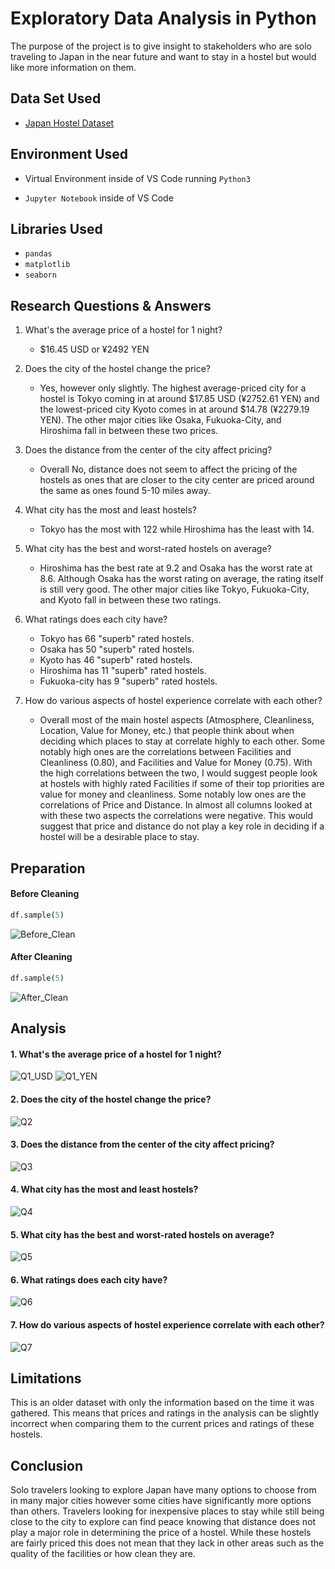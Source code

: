 
# Exploratory Data Analysis in Python
 
The purpose of the project is to give insight to stakeholders who are solo traveling to Japan in the near future and want to stay in a hostel but would like more information on them.
## Data Set Used

 - [Japan Hostel Dataset](https://www.kaggle.com/datasets/koki25ando/hostel-world-dataset/data)
## Environment Used

- Virtual Environment inside of VS Code running ```Python3```

- ```Jupyter Notebook``` inside of VS Code



## Libraries Used

- ```pandas```
- ```matplotlib```
- ```seaborn```
## Research Questions & Answers

1. What's the average price of a hostel for 1 night?
    - $16.45 USD or ¥2492 YEN   

2. Does the city of the hostel change the price?
    - Yes, however only slightly. The highest average-priced city for a hostel is Tokyo coming in at around $17.85 USD (¥2752.61 YEN) and the lowest-priced city Kyoto comes in at around $14.78 (¥2279.19 YEN). The other major cities like Osaka, Fukuoka-City, and Hiroshima fall in between these two prices.

3. Does the distance from the center of the city affect pricing?
    - Overall No, distance does not seem to affect the pricing of the hostels as ones that are closer to the city center are priced around the same as ones found 5-10 miles away.

4. What city has the most and least hostels?
    - Tokyo has the most with 122 while Hiroshima has the least with 14. 

5. What city has the best and worst-rated hostels on average?
    - Hiroshima has the best rate at 9.2 and Osaka has the worst rate at 8.6. Although Osaka has the worst rating on average, the rating itself is still very good. The other major cities like Tokyo, Fukuoka-City, and Kyoto fall in between these two ratings.

6. What ratings does each city have?
    - Tokyo has 66 "superb" rated hostels.
    - Osaka has 50 "superb" rated hostels.
    - Kyoto has 46 "superb" rated hostels.
    - Hiroshima has 11 "superb" rated hostels.
    - Fukuoka-city has 9 "superb" rated hostels.

7. How do various aspects of hostel experience correlate with each other?
    - Overall most of the main hostel aspects (Atmosphere, Cleanliness, Location, Value for Money, etc.) that people think about when deciding which places to stay at correlate highly to each other. Some notably high ones are the correlations between Facilities and Cleanliness (0.80), and Facilities and Value for Money (0.75). With the high correlations between the two, I would suggest people look at hostels with highly rated Facilities if some of their top priorities are value for money and cleanliness. Some notably low ones are the correlations of Price and Distance. In almost all columns looked at with these two aspects the correlations were negative. This would suggest that price and distance do not play a key role in deciding if a hostel will be a desirable place to stay.

## Preparation

#### Before Cleaning
```python
df.sample(5)
``` 
   ![Before_Clean](Images/Before_Clean.png)

#### After Cleaning
```python
df.sample(5)
``` 
   ![After_Clean](Images/After_Clean.png)
## Analysis

#### 1. What's the average price of a hostel for 1 night?
   ![Q1_USD](Images/Q1_USD.png) ![Q1_YEN](Images/Q1_YEN.png)
#### 2. Does the city of the hostel change the price?
   ![Q2](Images/Q2.png)
#### 3. Does the distance from the center of the city affect pricing?
   ![Q3](Images/Q3.png)
#### 4. What city has the most and least hostels?
   ![Q4](Images/Q4.png)
#### 5. What city has the best and worst-rated hostels on average?
   ![Q5](Images/Q5.png)
#### 6. What ratings does each city have?
   ![Q6](Images/Q6.png)
#### 7. How do various aspects of hostel experience correlate with each other?
   ![Q7](Images/Q7.png)
## Limitations

This is an older dataset with only the information based on the time it was gathered. This means that prices and ratings in the analysis can be slightly incorrect when comparing them to the current prices and ratings of these hostels.
## Conclusion

Solo travelers looking to explore Japan have many options to choose from in many major cities however some cities have significantly more options than others. Travelers looking for inexpensive places to stay while still being close to the city to explore can find peace knowing that distance does not play a major role in determining the price of a hostel. While these hostels are fairly priced this does not mean that they lack in other areas such as the quality of the facilities or how clean they are.